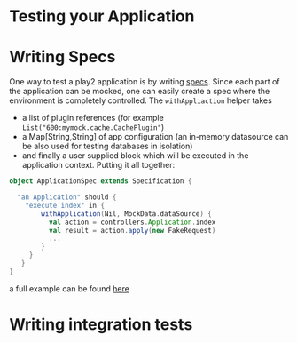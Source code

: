 # Testing your Application

# Writing Specs
One way to test a play2 application is by writing [specs](http://etorreborre.github.com/specs2/). Since
each part of the application can be mocked, one can easily create a spec where the environment is completely controlled.
The `withAppliaction` helper takes 
- a list of plugin references (for example `List("600:mymock.cache.CachePlugin"`) 
- a Map[String,String] of app configuration (an in-memory datasource can be also used for testing databases in isolation) 
- and finally a user supplied block which will be executed in the application context. Putting it all together:

```scala
object ApplicationSpec extends Specification {

  "an Application" should {
    "execute index" in {
        withApplication(Nil, MockData.dataSource) {
          val action = controllers.Application.index
          val result = action.apply(new FakeRequest)
          ...
        }
     }
   }
}
```
a full example can be found [here](https://github.com/playframework/Play20/blob/master/framework/integrationtest/test/ApplicationSpec.scala)

# Writing integration tests